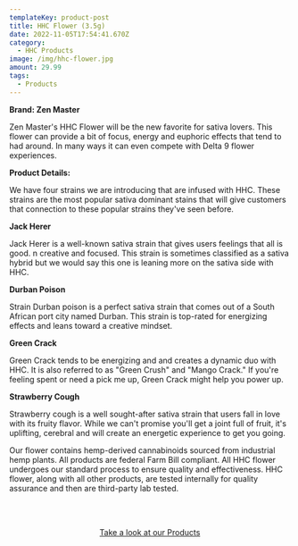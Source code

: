 ```yaml
---
templateKey: product-post
title: HHC Flower (3.5g)
date: 2022-11-05T17:54:41.670Z
category:
  - HHC Products
image: /img/hhc-flower.jpg
amount: 29.99
tags:
  - Products
---
```

**Brand: Zen Master**

Zen Master's HHC Flower will be the new favorite for sativa lovers. This flower can provide a bit of focus, energy and euphoric effects that tend to had around.  In many ways it can even compete with Delta 9 flower experiences.

**Product Details:**

We have four strains we are introducing that are infused with HHC. These strains are the most popular sativa dominant stains that will give customers that connection to these popular strains they've seen before.

**Jack Herer**

Jack Herer is a well-known sativa strain that gives users feelings that all is good.  n creative and focused. This strain is sometimes classified as a sativa hybrid but we would say this one is leaning more on the sativa side with HHC.

**Durban Poison** 

Strain Durban poison is a perfect sativa strain that comes out of a South African port city named Durban. This strain is top-rated for energizing effects and leans toward a creative mindset.

**Green Crack** 

Green Crack tends to be energizing and and creates a dynamic duo with HHC. It is also referred to as "Green Crush" and "Mango Crack." If you're feeling spent or need a pick me up, Green Crack might help you power up.

**Strawberry Cough**

Strawberry cough is a well sought-after sativa strain that users fall in love with its fruity flavor. While we can't promise you'll get a joint full of fruit, it's uplifting, cerebral and will create an energetic experience to get you going.

Our flower contains hemp-derived cannabinoids sourced from industrial hemp plants. All products are federal Farm Bill compliant. All HHC flower undergoes our standard process to ensure quality and effectiveness. HHC flower, along with all other products, are tested internally for quality assurance and then are third-party lab tested.

<br><br>

<Center><a class="link-view-more-products" target="_blank" href="https://capitalamericanshaman.com/products">Take a look at our Products</a></Center>